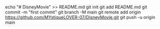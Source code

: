 echo "# DisneyMovie" >> README.md
git init
git add README.md
git commit -m "first commit"
git branch -M main
git remote add origin https://github.com/MYstiqueLOVER-07/DisneyMovie.git
git push -u origin main